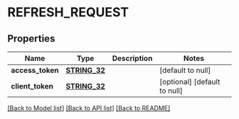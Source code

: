 # REFRESH_REQUEST

## Properties
Name | Type | Description | Notes
------------ | ------------- | ------------- | -------------
**access_token** | [**STRING_32**](STRING_32.md) |  | [default to null]
**client_token** | [**STRING_32**](STRING_32.md) |  | [optional] [default to null]

[[Back to Model list]](../README.md#documentation-for-models) [[Back to API list]](../README.md#documentation-for-api-endpoints) [[Back to README]](../README.md)


